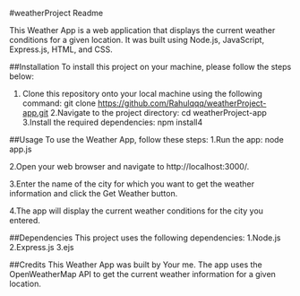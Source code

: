 #weatherProject Readme

This Weather App is a web application that displays the current weather conditions for a given location. It was built using Node.js, JavaScript, Express.js, HTML, and CSS.

##Installation
To install this project on your machine, please follow the steps below:
1. Clone this repository onto your local machine using the following command:
git clone https://github.com/Rahulqqq/weatherProject-app.git
2.Navigate to the project directory:
cd weatherProject-app
3.Install the required dependencies:
npm install4

##Usage
To use the Weather App, follow these steps:
1.Run the app:
node app.js

2.Open your web browser and navigate to http://localhost:3000/.

3.Enter the name of the city for which you want to get the weather information and click the Get Weather button.

4.The app will display the current weather conditions for the city you entered.

##Dependencies
This project uses the following dependencies:
1.Node.js
2.Express.js
3.ejs


##Credits
This Weather App was built by Your me. The app uses the OpenWeatherMap API to get the current weather information for a given location.
